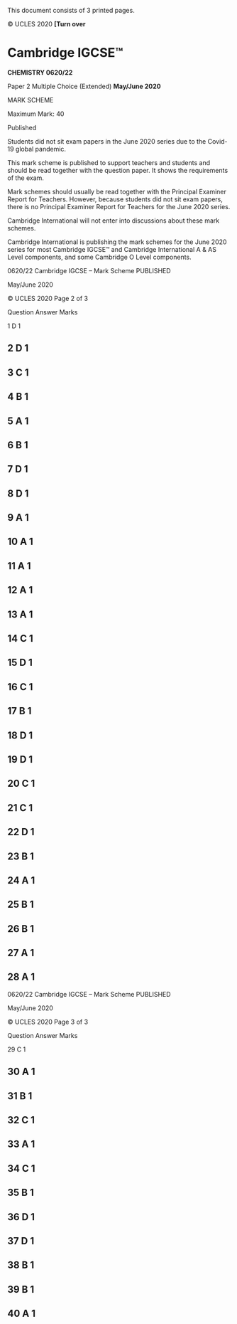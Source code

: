  This document consists of 3 printed pages. 

© UCLES 2020 **[Turn over** 

# Cambridge IGCSE™ 

**CHEMISTRY 0620/22** 

Paper 2 Multiple Choice (Extended) **May/June 2020** 

MARK SCHEME 

Maximum Mark: 40 

 Published 

Students did not sit exam papers in the June 2020 series due to the Covid-19 global pandemic. 

This mark scheme is published to support teachers and students and should be read together with the question paper. It shows the requirements of the exam. 

Mark schemes should usually be read together with the Principal Examiner Report for Teachers. However, because students did not sit exam papers, there is no Principal Examiner Report for Teachers for the June 2020 series. 

Cambridge International will not enter into discussions about these mark schemes. 

Cambridge International is publishing the mark schemes for the June 2020 series for most Cambridge IGCSE™ and Cambridge International A & AS Level components, and some Cambridge O Level components. 


0620/22 Cambridge IGCSE – Mark Scheme PUBLISHED 

 May/June 2020 

© UCLES 2020 Page 2 of 3 

 Question Answer Marks 

 1 D 1 

## 2 D 1 

## 3 C 1 

## 4 B 1 

## 5 A 1 

## 6 B 1 

## 7 D 1 

## 8 D 1 

## 9 A 1 

## 10 A 1 

## 11 A 1 

## 12 A 1 

## 13 A 1 

## 14 C 1 

## 15 D 1 

## 16 C 1 

## 17 B 1 

## 18 D 1 

## 19 D 1 

## 20 C 1 

## 21 C 1 

## 22 D 1 

## 23 B 1 

## 24 A 1 

## 25 B 1 

## 26 B 1 

## 27 A 1 

## 28 A 1 


0620/22 Cambridge IGCSE – Mark Scheme PUBLISHED 

 May/June 2020 

© UCLES 2020 Page 3 of 3 

 Question Answer Marks 

 29 C 1 

## 30 A 1 

## 31 B 1 

## 32 C 1 

## 33 A 1 

## 34 C 1 

## 35 B 1 

## 36 D 1 

## 37 D 1 

## 38 B 1 

## 39 B 1 

## 40 A 1 


